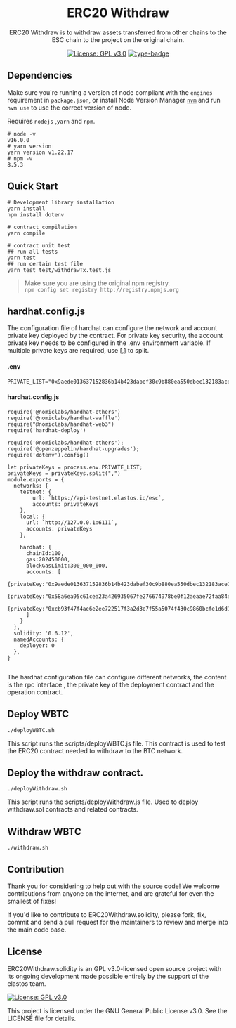 <h1 align="center">ERC20 Withdraw</h1>
<p align="center">ERC20 Withdraw is to withdraw assets transferred from other chains to the ESC chain to the project on the original chain. </p>
<div align="center">

[![License: GPL v3.0](https://img.shields.io/badge/License-GPL%20v3-blue.svg)](https://www.gnu.org/licenses/gpl-3.0.en.html)
[![type-badge](https://img.shields.io/badge/build-solidity-green)](https://img.shields.io/badge/build-solidity-green)
</div>

## Dependencies
Make sure you're running a version of node compliant with the `engines` requirement in `package.json`, or install Node Version Manager [`nvm`](https://github.com/creationix/nvm) and run `nvm use` to use the correct version of node.

Requires `nodejs` ,`yarn` and `npm`.

```shell
# node -v 
v16.0.0
# yarn version
yarn version v1.22.17 
# npm -v
8.5.3
```

## Quick Start
```shell
# Development library installation
yarn install
npm install dotenv 

# contract compilation
yarn compile

# contract unit test
## run all tests
yarn test
## run certain test file
yarn test test/withdrawTx.test.js   
```
> Make sure you are using the original npm registry.  
> `npm config set registry http://registry.npmjs.org`



## hardhat.config.js

The configuration file of hardhat can configure the network and account private key deployed by the contract. For private key security, the account private key needs to be configured in the .env environment variable. If multiple private keys are required, use [,] to split.
#### .env
```
PRIVATE_LIST="0x9aede013637152836b14b423dabef30c9b880ea550dbec132183ace7ca6177ed,0x58a6ea95c61cea23a426935067fe276674978be0f12aeaae72faa84ecf893cb8"

```

#### hardhat.config.js
```
require('@nomiclabs/hardhat-ethers')
require('@nomiclabs/hardhat-waffle')
require("@nomiclabs/hardhat-web3")
require('hardhat-deploy')

require('@nomiclabs/hardhat-ethers');
require('@openzeppelin/hardhat-upgrades');
require('dotenv').config()

let privateKeys = process.env.PRIVATE_LIST;
privateKeys = privateKeys.split(",")
module.exports = {
  networks: {
    testnet: {
        url: `https://api-testnet.elastos.io/esc`,
        accounts: privateKeys
    },
    local: {
      url: `http://127.0.0.1:6111`,
      accounts: privateKeys
    },

    hardhat: {
      chainId:100,
      gas:202450000,
      blockGasLimit:300_000_000,
      accounts: [
        {privateKey:"0x9aede013637152836b14b423dabef30c9b880ea550dbec132183ace7ca6177ed",balance:"10000000000000000000000"},
        {privateKey:"0x58a6ea95c61cea23a426935067fe276674978be0f12aeaae72faa84ecf893cb8",balance:"10000000000000000000000"},
        {privateKey:"0xcb93f47f4ae6e2ee722517f3a2d3e7f55a5074f430c9860bcfe1d6d172492ed0",balance:"10000000000000000000000"},
      ]
    }
  },
  solidity: '0.6.12',
  namedAccounts: {
    deployer: 0
  },
}


```

The hardhat configuration file can configure different networks, the content is the rpc interface , the private key of the deployment contract and the operation contract.

## Deploy WBTC

```
./deployWBTC.sh
```
This script runs the scripts/deployWBTC.js file. This contract is used to test the ERC20 contract needed to withdraw to the BTC network.

## Deploy the withdraw contract.
```
./deployWithdraw.sh 
```

This script runs the scripts/deployWithdraw.js file. Used to deploy withdraw.sol contracts and related contracts.

## Withdraw WBTC

```
./withdraw.sh
```


## Contribution
Thank you for considering to help out with the source code! We welcome contributions from anyone on the internet, and are grateful for even the smallest of fixes!

If you'd like to contribute to ERC20Withdraw.solidity, please fork, fix, commit and send a pull request for the maintainers to review and merge into the main code base. 


## License  

ERC20Withdraw.solidity is an GPL v3.0-licensed open source project with its ongoing development made possible entirely by the support of the elastos team. 

[![License: GPL v3.0](https://img.shields.io/badge/License-GPL%20v3-blue.svg)](https://www.gnu.org/licenses/gpl-3.0.en.html)

This project is licensed under the GNU General Public License v3.0. See the LICENSE file for details.
